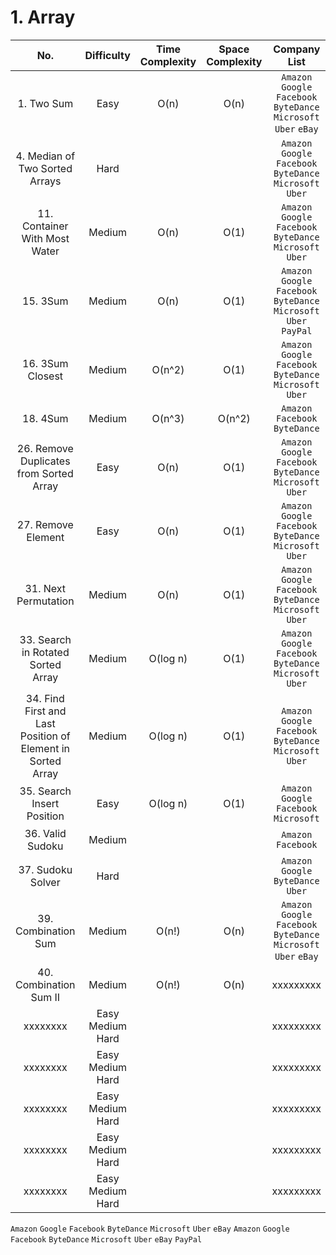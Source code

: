 # 1. Array

|No.|Difficulty|Time Complexity|Space Complexity|Company List|
|:---:|:---:|:---:|:---:|:---:|
| 1. Two Sum | Easy | O(n) | O(n) | `Amazon` `Google` `Facebook` `ByteDance` `Microsoft` `Uber` `eBay` |
| 4. Median of Two Sorted Arrays | Hard |   |   | `Amazon` `Google` `Facebook` `ByteDance` `Microsoft` `Uber` |
| 11. Container With Most Water | Medium | O(n) | O(1) | `Amazon` `Google` `Facebook` `ByteDance` `Microsoft` `Uber` |
| 15. 3Sum | Medium | O(n) | O(1) | `Amazon` `Google` `Facebook` `ByteDance` `Microsoft` `Uber` `PayPal` |
| 16. 3Sum Closest | Medium | O(n^2) | O(1) | `Amazon` `Google` `Facebook` `ByteDance` `Microsoft` `Uber` |
| 18. 4Sum | Medium | O(n^3) | O(n^2) | `Amazon` `Facebook` `ByteDance` |
| 26. Remove Duplicates from Sorted Array | Easy | O(n) | O(1) | `Amazon` `Google` `Facebook` `ByteDance` `Microsoft` `Uber` |
| 27. Remove Element | Easy | O(n) | O(1) | `Amazon` `Google` `Facebook` `ByteDance` `Microsoft` `Uber` |
| 31. Next Permutation | Medium | O(n) | O(1) | `Amazon` `Google` `Facebook` `ByteDance` `Microsoft` `Uber` |
| 33. Search in Rotated Sorted Array | Medium | O(log n) | O(1) | `Amazon` `Google` `Facebook` `ByteDance` `Microsoft` `Uber` |
| 34. Find First and Last Position of Element in Sorted Array | Medium | O(log n) | O(1) | `Amazon` `Google` `Facebook` `ByteDance` `Microsoft` `Uber` |
| 35. Search Insert Position | Easy | O(log n) | O(1) | `Amazon` `Google` `Facebook` `Microsoft` |
| 36. Valid Sudoku | Medium |   |   | `Amazon` `Facebook`  |
| 37. Sudoku Solver | Hard |   |   | `Amazon` `Google` `ByteDance` `Uber` |
| 39. Combination Sum | Medium | O(n!) | O(n) | `Amazon` `Google` `Facebook` `ByteDance` `Microsoft` `Uber` `eBay` |
| 40. Combination Sum II | Medium | O(n!) | O(n) | xxxxxxxxx |
| xxxxxxxx | Easy Medium Hard |   |   | xxxxxxxxx |
| xxxxxxxx | Easy Medium Hard |   |   | xxxxxxxxx |
| xxxxxxxx | Easy Medium Hard |   |   | xxxxxxxxx |
| xxxxxxxx | Easy Medium Hard |   |   | xxxxxxxxx |
| xxxxxxxx | Easy Medium Hard |   |   | xxxxxxxxx |

`Amazon` `Google` `Facebook` `ByteDance` `Microsoft` `Uber` `eBay`
`Amazon` `Google` `Facebook` `ByteDance` `Microsoft` `Uber` `eBay` `PayPal`




